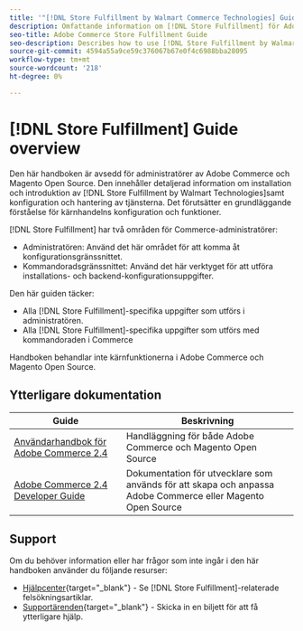 ```yaml
---
title: '"[!DNL Store Fulfillment by Walmart Commerce Technologies] Guide overview"'
description: Omfattande information om [!DNL Store Fulfillment] för Adobe Commerce- och Magento Open Source-administratörer, inklusive installation och introduktion
seo-title: Adobe Commerce Store Fulfillment Guide
seo-description: Describes how to use [!DNL Store Fulfillment by Walmart Technologies] services with Adobe Commerce or Magento Open Source.
source-git-commit: 4594a55a9ce59c376067b67e0f4c6988bba28095
workflow-type: tm+mt
source-wordcount: '218'
ht-degree: 0%

---
```


# [!DNL Store Fulfillment] Guide overview

Den här handboken är avsedd för administratörer av Adobe Commerce och Magento Open Source. Den innehåller detaljerad information om installation och introduktion av [!DNL Store Fulfillment by Walmart Technologies]samt konfiguration och hantering av tjänsterna. Det förutsätter en grundläggande förståelse för kärnhandelns konfiguration och funktioner.

[!DNL Store Fulfillment] har två områden för Commerce-administratörer:

* Administratören: Använd det här området för att komma åt konfigurationsgränssnittet.
* Kommandoradsgränssnittet: Använd det här verktyget för att utföra installations- och backend-konfigurationsuppgifter.

Den här guiden täcker:

* Alla [!DNL Store Fulfillment]-specifika uppgifter som utförs i administratören.
* Alla [!DNL Store Fulfillment]-specifika uppgifter som utförs med kommandoraden i Commerce

Handboken behandlar inte kärnfunktionerna i Adobe Commerce och Magento Open Source.

## Ytterligare dokumentation

| Guide | Beskrivning |
|-----------------------------------------------------------------------|---------------------------------------------------------------------------------------------------|
| [Användarhandbok för Adobe Commerce 2.4](https://docs.magento.com/user-guide/) | Handläggning för både Adobe Commerce och Magento Open Source |
| [Adobe Commerce 2.4 Developer Guide](https://devdocs.magento.com/) | Dokumentation för utvecklare som används för att skapa och anpassa Adobe Commerce eller Magento Open Source |

## Support

Om du behöver information eller har frågor som inte ingår i den här handboken använder du följande resurser:

* [Hjälpcenter](https://support.magento.com/hc/en-us){target=&quot;_blank&quot;} - Se [!DNL Store Fulfillment]-relaterade felsökningsartiklar.
* [Supportärenden](https://support.magento.com/hc/en-us/articles/360000913794#submit-ticket){target=&quot;_blank&quot;} - Skicka in en biljett för att få ytterligare hjälp.
